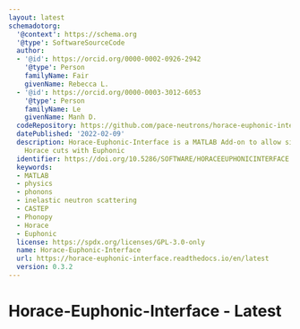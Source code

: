 ```yaml
---
layout: latest
schemadotorg:
  '@context': https://schema.org
  '@type': SoftwareSourceCode
  author:
  - '@id': https://orcid.org/0000-0002-0926-2942
    '@type': Person
    familyName: Fair
    givenName: Rebecca L.
  - '@id': https://orcid.org/0000-0003-3012-6053
    '@type': Person
    familyName: Le
    givenName: Manh D.
  codeRepository: https://github.com/pace-neutrons/horace-euphonic-interface
  datePublished: '2022-02-09'
  description: Horace-Euphonic-Interface is a MATLAB Add-on to allow simulation of
    Horace cuts with Euphonic
  identifier: https://doi.org/10.5286/SOFTWARE/HORACEEUPHONICINTERFACE
  keywords:
  - MATLAB
  - physics
  - phonons
  - inelastic neutron scattering
  - CASTEP
  - Phonopy
  - Horace
  - Euphonic
  license: https://spdx.org/licenses/GPL-3.0-only
  name: Horace-Euphonic-Interface
  url: https://horace-euphonic-interface.readthedocs.io/en/latest
  version: 0.3.2
---
```

# Horace-Euphonic-Interface - Latest
